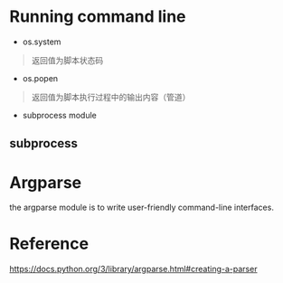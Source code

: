 # Running command line
- os.system
> 返回值为脚本状态码
- os.popen
> 返回值为脚本执行过程中的输出内容（管道）
- subprocess module


## subprocess

# Argparse
the argparse module is to write user-friendly command-line interfaces.


























# Reference
https://docs.python.org/3/library/argparse.html#creating-a-parser
